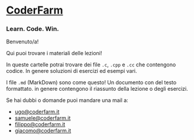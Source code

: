 # [CoderFarm](https://www.coderfarm.it)



### Learn. Code. Win.

Benvenuto/a!

Qui puoi trovare i materiali delle lezioni!

In queste cartelle potrai trovare dei file `.c`, `.cpp` e `.cc` che contengono codice. In genere soluzioni di esercizi ed esempi vari.

I file `.md` (MarkDown) sono come questo! Un documento con del testo formattato. in genere contengono il riassunto della lezione o degli esercizi.

Se hai dubbi o domande puoi mandare una mail a:

- [ugo@coderfarm.it](mailto://ugo@coderfarm.it)
- [samuele@coderfarm.it](mailto://samuele@coderfarm.it)
- [filippo@coderfarm.it](mailto://filippo@coderfarm.it)
- [giacomo@coderfarm.it](mailto://giacomo@coderfarm.it)
